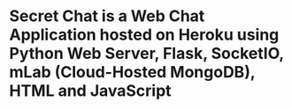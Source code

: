 # Secret Chat is a Web Chat Application hosted on Heroku using Python Web Server, Flask, SocketIO, mLab (Cloud-Hosted MongoDB), HTML and JavaScript
